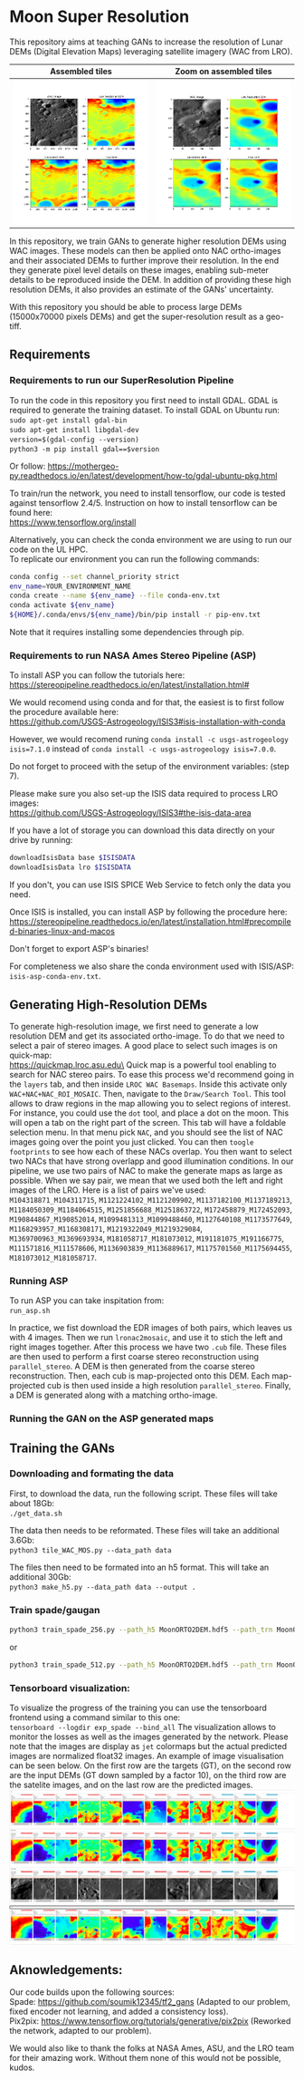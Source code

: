 # Moon Super Resolution
This repository aims at teaching GANs to increase the resolution of Lunar DEMs (Digital Elevation Maps) leveraging satellite imagery (WAC from LRO).

| Assembled tiles | Zoom on assembled tiles |
|:-------:|:------:|
![alt text](images/SuperResolutionTile.png) | ![alt text](images/SuperResolutionZOOMonTile.png)

In this repository, we train GANs to generate higher resolution DEMs using WAC images.
These models can then be applied onto NAC ortho-images and their associated DEMs to further improve their resolution.
In the end they generate pixel level details on these images, enabling sub-meter details to be reproduced inside the DEM.
In addition of providing these high resolution DEMs, it also provides an estimate of the GANs' uncertainty.

With this repository you should be able to process large DEMs (15000x70000 pixels DEMs) and get the super-resolution result as 
a geo-tiff.

## Requirements

### Requirements to run our SuperResolution Pipeline

To run the code in this repository you first need to install GDAL. GDAL is required to generate the training dataset.
To install GDAL on Ubuntu run:\
`sudo apt-get install gdal-bin`\
`sudo apt-get install libgdal-dev`\
`version=$(gdal-config --version)`\
`python3 -m pip install gdal==$version`

Or follow: https://mothergeo-py.readthedocs.io/en/latest/development/how-to/gdal-ubuntu-pkg.html

To train/run the network, you need to install tensorflow, our code is tested against tensorflow 2.4/5. Instruction on how to install tensorflow can be found here:\
https://www.tensorflow.org/install

Alternatively, you can check the conda environment we are using to run our code on the UL HPC.\
To replicate our environment you can run the following commands:
```bash
conda config --set channel_priority strict
env_name=YOUR_ENVIRONMENT_NAME
conda create --name ${env_name} --file conda-env.txt
conda activate ${env_name}
${HOME}/.conda/envs/${env_name}/bin/pip install -r pip-env.txt
```

Note that it requires installing some dependencies through pip.

### Requirements to run NASA Ames Stereo Pipeline (ASP)

To install ASP you can follow the tutorials here:\
https://stereopipeline.readthedocs.io/en/latest/installation.html#

We would recomend using conda and for that, the easiest is to first follow the procedure available here:\
https://github.com/USGS-Astrogeology/ISIS3#isis-installation-with-conda

However, we would recomend runing `conda install -c usgs-astrogeology isis=7.1.0` instead of `conda install -c usgs-astrogeology isis=7.0.0`.

Do not forget to proceed with the setup of the environment variables: (step 7).

Please make sure you also set-up the ISIS data required to process LRO images:\
https://github.com/USGS-Astrogeology/ISIS3#the-isis-data-area

If you have a lot of storage you can download this data directly on your drive by running:
```bash
downloadIsisData base $ISISDATA
downloadIsisData lro $ISISDATA
```
If you don't, you can use ISIS SPICE Web Service to fetch only the data you need.

Once ISIS is installed, you can install ASP by following the procedure here:\
https://stereopipeline.readthedocs.io/en/latest/installation.html#precompiled-binaries-linux-and-macos

Don't forget to export ASP's binaries!

For completeness we also share the conda environment used with ISIS/ASP:\
`isis-asp-conda-env.txt`.

## Generating High-Resolution DEMs

To generate high-resolution image, we first need to generate a low resolution DEM and get its associated ortho-image.
To do that we need to select a pair of stereo images. A good place to select such images is on quick-map:\
https://quickmap.lroc.asu.edu\
Quick map is a powerful tool enabling to search for NAC stereo pairs. To ease this process we'd recommend going in the `layers`
tab, and then inside `LROC WAC Basemaps`. Inside this activate only `WAC+NAC+NAC_ROI_MOSAIC`.
Then, navigate to the `Draw/Search Tool`. This tool allows to draw regions in the map allowing you to select regions of interest.
For instance, you could use the `dot` tool, and place a dot on the moon. This will open a tab on the right part of the screen.
This tab will have a foldable selection menu. In that menu pick `NAC`, and you should see the list of NAC images going over the point
you just clicked. You can then `toogle footprints` to see how each of these NACs overlap.
You then want to select two NACs that have strong overlapp and good illumination conditions.
In our pipeline, we use two pairs of NAC to make the generate maps as large as possible.
When we say pair, we mean that we used both the left and right images of the LRO.
Here is a list of pairs we've used: `M104318871_M104311715`, `M1121224102_M1121209902`, `M1137182100_M1137189213`, `M1184050309_M1184064515`, `M1251856688_M1251863722`,
`M172458879_M172452093`, `M190844867_M190852014`, `M1099481313_M1099488460`, `M1127640108_M1173577649`, `M1168293957_M1168308171`, `M1219322049_M1219329084`,
`M1369700963_M1369693934`, `M181058717_M181073012`, `M191181075_M191166775`, `M111571816_M111578606`, `M1136903839_M1136889617`, `M1175701560_M1175694455`,
`M181073012_M181058717`.

### Running ASP

To run ASP you can take inspitation from:\
`run_asp.sh`

In practice, we fist download the EDR images of both pairs, which leaves us with 4 images.
Then we run `lronac2mosaic`, and use it to stich the left and right images together.
After this process we have two `.cub` file.
These files are then used to perform a first coarse stereo reconstruction using `parallel_stereo`.
A DEM is then generated from the coarse stereo reconstruction.
Then, each cub is map-projected onto this DEM.
Each map-projected cub is then used inside a high resolution `parallel_stereo`.
Finally, a DEM is generated along with a matching ortho-image.

### Running the GAN on the ASP generated maps



## Training the GANs
### Downloading and formating the data
First, to download the data, run the following script. These files will take about 18Gb:\
`./get_data.sh` 

The data then needs to be reformated. These files will take an additional 3.6Gb:\
`python3 tile_WAC_MOS.py --data_path data`

The files then need to be formated into an h5 format. This will take an additional 30Gb:\
`python3 make_h5.py --data_path data --output .`

### Train spade/gaugan
```bash
python3 train_spade_256.py --path_h5 MoonORTO2DEM.hdf5 --path_trn MoonORTO2DEM_train.pkl --path_val MoonORTO2DEM_val.pkl --output_path exp_spade
```
or

```bash
python3 train_spade_512.py --path_h5 MoonORTO2DEM.hdf5 --path_trn MoonORTO2DEM_train.pkl --path_val MoonORTO2DEM_val.pkl --output_path exp_spade
```

### Tensorboard visualization:
To visualize the progress of the training you can use the tensorboard frontend using a command similar to this one:\
`tensorboard --logdir exp_spade --bind_all`
The visualization allows to monitor the losses as well as the images generated by the network. Please note that the images are display as `jet` colormaps but the actual predicted images are normalized float32 images. An example of image visualisation can be seen below. On the first row are the targets (GT), on the second row are the input DEMs (GT down sampled by a factor 10), on the third row are the satelite images, and on the last row are the predicted images.
![alt text](images/example.png)

## Aknowledgements:
Our code builds upon the following sources:\
Spade: https://github.com/soumik12345/tf2_gans (Adapted to our problem, fixed encoder not learning, and added a consistency loss).\
Pix2pix: https://www.tensorflow.org/tutorials/generative/pix2pix (Reworked the network, adapted to our problem).

We would also like to thank the folks at NASA Ames, ASU, and the LRO team for their amazing work.
Without them none of this would not be possible, kudos.
